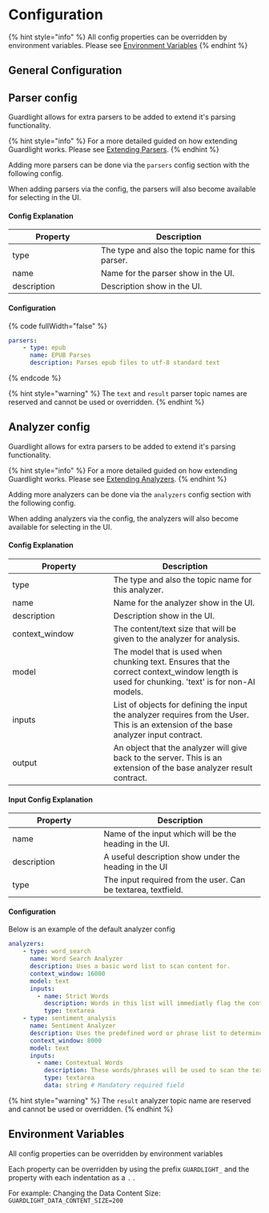 # Configuration

{% hint style="info" %}
All config properties can be overridden by environment variables. Please see [Environment Variables](https://van-niekerk.gitbook.io/guardlight/system-components/server/configuration#environment-variables)
{% endhint %}

## General Configuration



## Parser config

Guardlight allows for extra parsers to be added to extend it's parsing functionality.

{% hint style="info" %}
For a more detailed guided on how extending Guardlight works. Please see [Extending Parsers](https://van-niekerk.gitbook.io/guardlight/getting-started/extending-guardlight#adding-parsers-example).
{% endhint %}

Adding more parsers can be done via the `parsers` config section with the following config.

When adding parsers via the config, the parsers will also become available for selecting in the UI.

#### Config Explanation

<table><thead><tr><th width="161">Property</th><th>Description</th></tr></thead><tbody><tr><td>type</td><td>The type and also the topic name for this parser.</td></tr><tr><td>name</td><td>Name for the parser show in the UI.</td></tr><tr><td>description</td><td>Description show in the UI.</td></tr></tbody></table>

#### Configuration

{% code fullWidth="false" %}
```yaml
parsers:
    - type: epub
      name: EPUB Parses
      description: Parses epub files to utf-8 standard text
```
{% endcode %}

{% hint style="warning" %}
The `text` and `result` parser topic names are reserved and cannot be used or overridden.&#x20;
{% endhint %}

## Analyzer config

Guardlight allows for extra parsers to be added to extend it's parsing functionality.

{% hint style="info" %}
For a more detailed guided on how extending Guardlight works. Please see [Extending Analyzers](https://van-niekerk.gitbook.io/guardlight/getting-started/extending-guardlight#adding-analyzers-example).
{% endhint %}

Adding more analyzers can be done via the `analyzers` config section with the following config.

When adding analyzers via the config, the analyzers will also become available for selecting in the UI.

#### Config Explanation

<table><thead><tr><th width="186">Property</th><th>Description</th></tr></thead><tbody><tr><td>type</td><td>The type and also the topic name for this analyzer.</td></tr><tr><td>name</td><td>Name for the analyzer show in the UI.</td></tr><tr><td>description</td><td>Description show in the UI.</td></tr><tr><td>context_window</td><td>The content/text size that will be given to the analyzer for analysis.</td></tr><tr><td>model</td><td>The model that is used when chunking text. Ensures that the correct context_window length is used for chunking. 'text' is for non-AI models.</td></tr><tr><td>inputs</td><td>List of objects for defining the input the analyzer requires from the User. This is an extension of the base analyzer input contract.</td></tr><tr><td>output</td><td>An object that the analyzer will give back to the server. This is an extension of the base analyzer result contract.</td></tr></tbody></table>

#### Input Config Explanation

<table><thead><tr><th width="166.5">Property</th><th>Description</th></tr></thead><tbody><tr><td>name</td><td>Name of the input which will be the heading in the UI.</td></tr><tr><td>description</td><td>A useful description show under the heading in the UI</td></tr><tr><td>type</td><td>The input required from the user. Can be textarea, textfield.</td></tr></tbody></table>

#### Configuration

Below is an example of the default analyzer config

```yaml
analyzers:
    - type: word_search
      name: Word Search Analyzer
      description: Uses a basic word list to scan content for.
      context_window: 16000
      model: text
      inputs:
        - name: Strict Words
          description: Words in this list will immediatly flag the content.
          type: textarea
    - type: sentiment_analysis
      name: Sentiment Analyzer
      description: Uses the predefined word or phrase list to determine the sentiment of each word/phrase
      context_window: 8000
      model: text
      inputs:
        - name: Contextual Words
          description: These words/phrases will be used to scan the text and a score (between -1 and 1) will be determined for each. 
          type: textarea
          data: string # Mandatory required field
```

{% hint style="warning" %}
The `result` analyzer topic name are reserved and cannot be used or overridden.
{% endhint %}

## Environment Variables

All config properties can be overridden by environment variables

Each property can be overridden by using the prefix `GUARDLIGHT_` and the property with each indentation as a `.` .

For example: Changing the Data Content Size: `GUARDLIGHT_DATA_CONTENT_SIZE=200`



